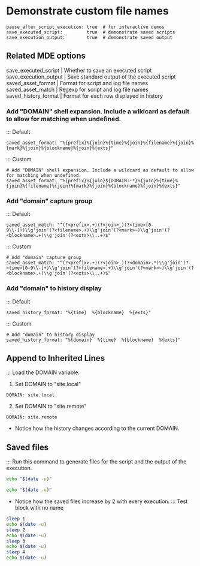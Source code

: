 # Demonstrate custom file names
```opts :(document_options) +[custom]
pause_after_script_execution: true  # for interactive demos
save_executed_script:         true  # demonstrate saved scripts
save_execution_output:        true  # demonstrate saved output
```

## Related MDE options
save_executed_script   |  Whether to save an executed script
save_execution_output  |  Save standard output of the executed script
saved_asset_format     |  Format for script and log file names
saved_asset_match      |  Regexp for script and log file names
saved_history_format   |  Format for each row displayed in history

### Add "DOMAIN" shell expansion. Include a wildcard as default to allow for matching when undefined.
::: Default
```opts
saved_asset_format: "%{prefix}%{join}%{time}%{join}%{filename}%{join}%{mark}%{join}%{blockname}%{join}%{exts}"
```
::: Custom
```opts :[custom]
# Add "DOMAIN" shell expansion. Include a wildcard as default to allow for matching when undefined.
saved_asset_format: "%{prefix}%{join}${DOMAIN:-*}%{join}%{time}%{join}%{filename}%{join}%{mark}%{join}%{blockname}%{join}%{exts}"
```
### Add "domain" capture group
::: Default
```opts
saved_asset_match: "^(?<prefix>.+)(?<join>_)(?<time>[0-9\\-]+)\\g'join'(?<filename>.+)\\g'join'(?<mark>~)\\g'join'(?<blockname>.+)\\g'join'(?<exts>\\..+)$"
```
::: Custom
```opts :[custom]
# Add "domain" capture group
saved_asset_match: "^(?<prefix>.+)(?<join>_)(?<domain>.*)\\g'join'(?<time>[0-9\\-]+)\\g'join'(?<filename>.+)\\g'join'(?<mark>~)\\g'join'(?<blockname>.+)\\g'join'(?<exts>\\..+)$"
```
### Add "domain" to history display
::: Default
```opts
saved_history_format: "%{time}  %{blockname}  %{exts}"
```
::: Custom
```opts :[custom]
# Add "domain" to history display
saved_history_format: "%{domain}  %{time}  %{blockname}  %{exts}"
```

## Append to Inherited Lines
::: Load the DOMAIN variable.
1. Set DOMAIN to "site.local"
```vars
DOMAIN: site.local
```

2. Set DOMAIN to "site.remote"
```vars
DOMAIN: site.remote
```

- Notice how the history changes according to the current DOMAIN.

## Saved files
::: Run this command to generate files for the script and the output of the execution.
```bash :test +(test2)
echo "$(date -u)"
```
```bash :(test2)
echo "$(date -u)"
```
- Notice how the saved files increase by 2 with every execution.
::: Test block with no name
```bash
sleep 1
echo $(date -u)
sleep 2
echo $(date -u)
sleep 3
echo $(date -u)
sleep 4
echo $(date -u)
```
